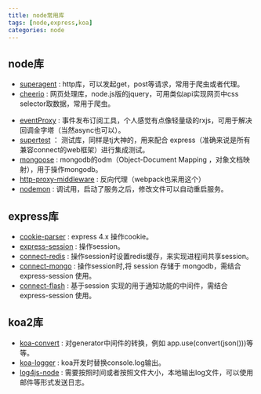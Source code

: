 ```yaml
---
title: node常用库
tags: [node,express,koa]
categories: node
---
```


## node库
* [superagent](https://visionmedia.github.io/superagent/) : http库，可以发起get，post等请求，常用于爬虫或者代理。
* [cheerio](https://github.com/cheeriojs/cheerio) : 网页处理库，node.js版的jquery，可用类似api实现网页中css selector取数据，常用于爬虫。
<!--more-->
* [eventProxy](https://github.com/JacksonTian/eventproxy) : 事件发布订阅工具，个人感觉有点像轻量级的rxjs，可用于解决回调金字塔（当然async也可以）。
* [supertest](https://github.com/tj/supertest) ： 测试库，同样是tj大神的，用来配合 express（准确来说是所有兼容connect的web框架）进行集成测试。
* [mongoose](http://mongoosejs.com/docs/guide.html) : mongodb的odm（Object-Document Mapping ，对象文档映射），用于操作mongodb。
* [http-proxy-middleware](https://github.com/chimurai/http-proxy-middleware) : 反向代理（webpack也采用这个）
* [nodemon](https://github.com/remy/nodemon) : 调试用，启动了服务之后，修改文件可以自动重启服务。

## express库
* [cookie-parser](https://github.com/expressjs/cookie-parser) : express 4.x 操作cookie。
* [express-session](https://github.com/expressjs/session) : 操作session。
* [connect-redis](https://github.com/tj/connect-redis) :  操作session时设置redis缓存，来实现进程间共享session。
* [connect-mongo](https://www.npmjs.com/package/connect-mongo) :  操作session时,将 session 存储于 mongodb，需结合 express-session 使用。
* [connect-flash](https://www.npmjs.com/package/connect-flash) : 基于session 实现的用于通知功能的中间件，需结合 express-session 使用。

## koa2库
* [koa-convert](https://www.npmjs.com/package/koa-convert) : 对generator中间件的转换，例如 app.use(convert(json()))等等。
* [koa-logger](https://github.com/koajs/logger) : koa开发时替换console.log输出。
* [log4js-node](https://github.com/log4js-node/log4js-node) : 需要按照时间或者按照文件大小，本地输出log文件，可以使用邮件等形式发送日志。

